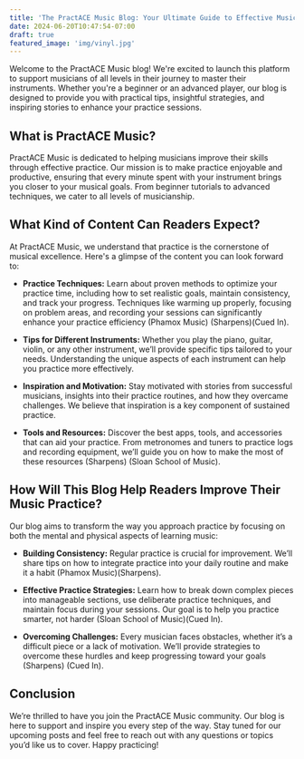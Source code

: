 ```yaml
---
title: 'The PractACE Music Blog: Your Ultimate Guide to Effective Music Practice Introduction'
date: 2024-06-20T10:47:54-07:00
draft: true
featured_image: 'img/vinyl.jpg' 
---
```


Welcome to the PractACE Music blog! We're excited to launch this platform to support musicians of all levels in their journey to master their instruments. Whether you're a beginner or an advanced player, our blog is designed to provide you with practical tips, insightful strategies, and inspiring stories to enhance your practice sessions.

## What is PractACE Music?
PractACE Music is dedicated to helping musicians improve their skills through effective practice. Our mission is to make practice enjoyable and productive, ensuring that every minute spent with your instrument brings you closer to your musical goals. From beginner tutorials to advanced techniques, we cater to all levels of musicianship.

## What Kind of Content Can Readers Expect?
At PractACE Music, we understand that practice is the cornerstone of musical excellence. Here's a glimpse of the content you can look forward to:

 - **Practice Techniques:** Learn about proven methods to optimize your practice time, including how to set realistic goals, maintain consistency, and track your progress. Techniques like warming up properly, focusing on problem areas, and recording your sessions can significantly enhance your practice efficiency​ (Phamox Music)​​ (Sharpens)​​ (Cued In)​.

 - **Tips for Different Instruments:** Whether you play the piano, guitar, violin, or any other instrument, we’ll provide specific tips tailored to your needs. Understanding the unique aspects of each instrument can help you practice more effectively.

 - **Inspiration and Motivation:** Stay motivated with stories from successful musicians, insights into their practice routines, and how they overcame challenges. We believe that inspiration is a key component of sustained practice.

 - **Tools and Resources:** Discover the best apps, tools, and accessories that can aid your practice. From metronomes and tuners to practice logs and recording equipment, we’ll guide you on how to make the most of these resources​ (Sharpens)​​ (Sloan School of Music)​.

## How Will This Blog Help Readers Improve Their Music Practice?
Our blog aims to transform the way you approach practice by focusing on both the mental and physical aspects of learning music:

 - **Building Consistency:** Regular practice is crucial for improvement. We’ll share tips on how to integrate practice into your daily routine and make it a habit​ (Phamox Music)​​ (Sharpens)​.

 - **Effective Practice Strategies:** Learn how to break down complex pieces into manageable sections, use deliberate practice techniques, and maintain focus during your sessions. Our goal is to help you practice smarter, not harder​ (Sloan School of Music)​​ (Cued In)​.

 - **Overcoming Challenges:** Every musician faces obstacles, whether it’s a difficult piece or a lack of motivation. We’ll provide strategies to overcome these hurdles and keep progressing toward your goals​ (Sharpens)​​ (Cued In)​.

## Conclusion
We’re thrilled to have you join the PractACE Music community. Our blog is here to support and inspire you every step of the way. Stay tuned for our upcoming posts and feel free to reach out with any questions or topics you’d like us to cover. Happy practicing!